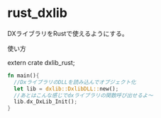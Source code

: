# rust_dxlib
DXライブラリをRustで使えるようにする。

使い方

extern crate dxlib_rust;

```Rust
fn main(){
  //DxライブラリのDLLを読み込んでオブジェクト化
  let lib = dxlib::DxlibDLL::new();
  //あとはこんな感じでdxライブラリの関数呼び出せるよ～
  lib.dx_DxLib_Init();
}
```
